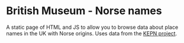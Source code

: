 British Museum - Norse names
============================

A static page of HTML and JS to allow you to browse data about place names in
the UK with Norse origins. Uses data from the [KEPN project](http://kepn.nottingham.ac.uk).
